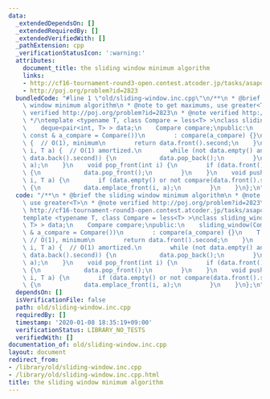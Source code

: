 ```yaml
---
data:
  _extendedDependsOn: []
  _extendedRequiredBy: []
  _extendedVerifiedWith: []
  _pathExtension: cpp
  _verificationStatusIcon: ':warning:'
  attributes:
    document_title: the sliding window minimum algorithm
    links:
    - http://cf16-tournament-round3-open.contest.atcoder.jp/tasks/asaporo_d
    - http://poj.org/problem?id=2823
  bundledCode: "#line 1 \"old/sliding-window.inc.cpp\"\n/**\n * @brief the sliding\
    \ window minimum algorithm\n * @note to get maximums, use greater<T>\n * @note\
    \ verified http://poj.org/problem?id=2823\n * @note verified http://cf16-tournament-round3-open.contest.atcoder.jp/tasks/asaporo_d\n\
    \ */\ntemplate <typename T, class Compare = less<T> >\nclass sliding_window {\n\
    \    deque<pair<int, T> > data;\n    Compare compare;\npublic:\n    sliding_window(Compare\
    \ const & a_compare = Compare())\n        : compare(a_compare) {}\n    T front()\
    \ {  // O(1), minimum\n        return data.front().second;\n    }\n    void push_back(int\
    \ i, T a) {  // O(1) amortized.\n        while (not data.empty() and compare(a,\
    \ data.back().second)) {\n            data.pop_back();\n        }\n        data.emplace_back(i,\
    \ a);\n    }\n    void pop_front(int i) {\n        if (data.front().first == i)\
    \ {\n            data.pop_front();\n        }\n    }\n    void push_front(int\
    \ i, T a) {\n        if (data.empty() or not compare(data.front().second, a))\
    \ {\n            data.emplace_front(i, a);\n        }\n    }\n};\n"
  code: "/**\n * @brief the sliding window minimum algorithm\n * @note to get maximums,\
    \ use greater<T>\n * @note verified http://poj.org/problem?id=2823\n * @note verified\
    \ http://cf16-tournament-round3-open.contest.atcoder.jp/tasks/asaporo_d\n */\n\
    template <typename T, class Compare = less<T> >\nclass sliding_window {\n    deque<pair<int,\
    \ T> > data;\n    Compare compare;\npublic:\n    sliding_window(Compare const\
    \ & a_compare = Compare())\n        : compare(a_compare) {}\n    T front() { \
    \ // O(1), minimum\n        return data.front().second;\n    }\n    void push_back(int\
    \ i, T a) {  // O(1) amortized.\n        while (not data.empty() and compare(a,\
    \ data.back().second)) {\n            data.pop_back();\n        }\n        data.emplace_back(i,\
    \ a);\n    }\n    void pop_front(int i) {\n        if (data.front().first == i)\
    \ {\n            data.pop_front();\n        }\n    }\n    void push_front(int\
    \ i, T a) {\n        if (data.empty() or not compare(data.front().second, a))\
    \ {\n            data.emplace_front(i, a);\n        }\n    }\n};\n"
  dependsOn: []
  isVerificationFile: false
  path: old/sliding-window.inc.cpp
  requiredBy: []
  timestamp: '2020-01-08 18:35:19+09:00'
  verificationStatus: LIBRARY_NO_TESTS
  verifiedWith: []
documentation_of: old/sliding-window.inc.cpp
layout: document
redirect_from:
- /library/old/sliding-window.inc.cpp
- /library/old/sliding-window.inc.cpp.html
title: the sliding window minimum algorithm
---
```


